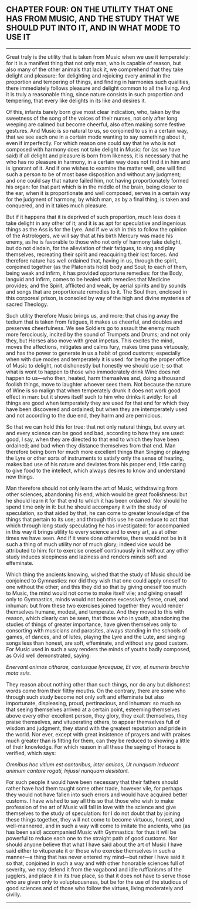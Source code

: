 ## CHAPTER FOUR: ON THE UTILITY THAT ONE HAS FROM MUSIC, AND THE STUDY THAT WE SHOULD PUT INTO IT, AND IN WHAT MODE TO USE IT

---

Great truly is the utility that is taken from Music when we use it temperately: for it is a manifest thing that not only man, who is capable of reason, but also many of the other animals that lack it, we comprehend that they take delight and pleasure: for delighting and rejoicing every animal in the proportion and tempering of things, and finding in harmonies such qualities, there immediately follows pleasure and delight common to all the living. And it is truly a reasonable thing, since nature consists in such proportion and tempering, that every like delights in its like and desires it.

Of this, infants barely born give most clear indication, who, taken by the sweetness of the song of the voices of their nurses, not only after long weeping are calmed but become cheerful, also often making some festive gestures. And Music is so natural to us, so conjoined to us in a certain way, that we see each one in a certain mode wanting to say something about it, even if imperfectly. For which reason one could say that he who is not composed with harmony does not take delight in Music: for (as we have said) if all delight and pleasure is born from likeness, it is necessary that he who has no pleasure in harmony, in a certain way does not find it in him and is ignorant of it. And if one wishes to examine the matter well, one will find such a person to be of most base disposition and without any judgment; and one could say that nature failed him, not having proportionately formed his organ: for that part which is in the middle of the brain, being closer to the ear, when it is proportionate and well composed, serves in a certain way for the judgment of harmony, by which man, as by a final thing, is taken and conquered, and in it takes much pleasure.

But if it happens that it is deprived of such proportion, much less does it take delight in any other of it; and it is as apt for speculative and ingenious things as the Ass is for the Lyre. And if we wish in this to follow the opinion of the Astrologers, we will say that at his birth Mercury was made his enemy, as he is favorable to those who not only of harmony take delight, but do not disdain, for the alleviation of their fatigues, to sing and play themselves, recreating their spirit and reacquiring their lost forces. And therefore nature has well ordained that, having in us, through the spirit, conjoined together (as the Platonists hold) body and Soul; to each of them, being weak and infirm, it has provided opportune remedies: for the Body, languid and infirm, comes to be healed with remedies that Medicine provides; and the Spirit, afflicted and weak, by aerial spirits and by sounds and songs that are proportionate remedies to it. The Soul then, enclosed in this corporeal prison, is consoled by way of the high and divine mysteries of sacred Theology.

Such utility therefore Music brings us, and more: that chasing away the tedium that is taken from fatigues, it makes us cheerful, and doubles and preserves cheerfulness. We see Soldiers go to assault the enemy much more ferociously, incited by the sound of Trumpets and Drums; and not only they, but Horses also move with great impetus. This excites the mind, moves the affections, mitigates and calms fury, makes time pass virtuously, and has the power to generate in us a habit of good customs; especially when with due modes and temperately it is used: for being the proper office of Music to delight, not dishonestly but honestly we should use it; so that what is wont to happen to those who immoderately drink Wine does not happen to us—who then, heated, harm themselves and, doing a thousand foolish things, move to laughter whoever sees them. Not because the nature of Wine is so malign that when temperately drunk it does not work good effect in man: but it shows itself such to him who drinks it avidly: for all things are good when temperately they are used for that end for which they have been discovered and ordained; but when they are intemperately used and not according to the due end, they harm and are pernicious.

So that we can hold this for true: that not only natural things, but every art and every science can be good and bad, according to how they are used: good, I say, when they are directed to that end to which they have been ordained; and bad when they distance themselves from that end. Man therefore being born for much more excellent things than Singing or playing the Lyre or other sorts of instruments to satisfy only the sense of hearing, makes bad use of his nature and deviates from his proper end, little caring to give food to the intellect, which always desires to know and understand new things.

Man therefore should not only learn the art of Music, withdrawing from other sciences, abandoning his end, which would be great foolishness: but he should learn it for that end to which it has been ordained. Nor should he spend time only in it: but he should accompany it with the study of speculation, so that aided by that, he can come to greater knowledge of the things that pertain to its use; and through this use he can reduce to act that which through long study speculating he has investigated: for accompanied in this way it brings utility to every science and to every art, as at other times we have seen. And if it were done otherwise, there would not be in it such a thing of much utility nor of much glory; indeed vice would be attributed to him: for to exercise oneself continuously in it without any other study induces sleepiness and laziness and renders minds soft and effeminate.

Which thing the ancients knowing, wished that the study of Music should be conjoined to Gymnastics: nor did they wish that one could apply oneself to one without the other; and this they did so that by giving oneself too much to Music, the mind would not come to make itself vile; and giving oneself only to Gymnastics, minds would not become excessively fierce, cruel, and inhuman: but from these two exercises joined together they would render themselves humane, modest, and temperate. And they moved to this with reason, which clearly can be seen, that those who in youth, abandoning the studies of things of greater importance, have given themselves only to consorting with musicians and parasites, always standing in the schools of games, of dances, and of lutes, playing the Lyre and the Lute, and singing songs less than honest, are soft, effeminate, and without any good custom. For Music used in such a way renders the minds of youths badly composed, as Ovid well demonstrated, saying:

*Enervant animos citharae, cantusque lyraequae,*
*Et vox, et numeris brachia mota suis.*

They reason about nothing other than such things, nor do any but dishonest words come from their filthy mouths. On the contrary, there are some who through such study become not only soft and effeminate but also importunate, displeasing, proud, pertinacious, and inhuman: so much so that seeing themselves arrived at a certain point, esteeming themselves above every other excellent person, they glory, they exalt themselves, they praise themselves, and vituperating others, to appear themselves full of wisdom and judgment, they stand with the greatest reputation and pride in the world. Nor ever, except with great insistence of prayers and with praises much greater than is fitting for them, can they be reduced to showing a little of their knowledge. For which reason in all these the saying of Horace is verified, which says:

*Omnibus hoc vitium est cantoribus, inter amicos,*
*Ut nunquam inducant animum cantare rogati,*
*Injussi nunquam desistant.*

For such people it would have been necessary that their fathers should rather have had them taught some other trade, however vile, for perhaps they would not have fallen into such errors and would have acquired better customs. I have wished to say all this so that those who wish to make profession of the art of Music will fall in love with the science and give themselves to the study of speculation: for I do not doubt that by joining these things together, they will not come to become virtuous, honest, and well-mannered, and in such a way will come to imitate the ancients, who (as has been said) accompanied Music with Gymnastics: for thus it will be powerful to reduce each one to the straight path of good customs. Nor should anyone believe that what I have said about the art of Music I have said either to vituperate it or those who exercise themselves in such a manner—a thing that has never entered my mind—but rather I have said it so that, conjoined in such a way and with other honorable sciences full of severity, we may defend it from the vagabond and idle ruffianisms of the jugglers, and place it in its true place, so that it does not have to serve those who are given only to voluptuousness, but be for the use of the studious of good sciences and of those who follow the virtues, living moderately and civilly.

---
